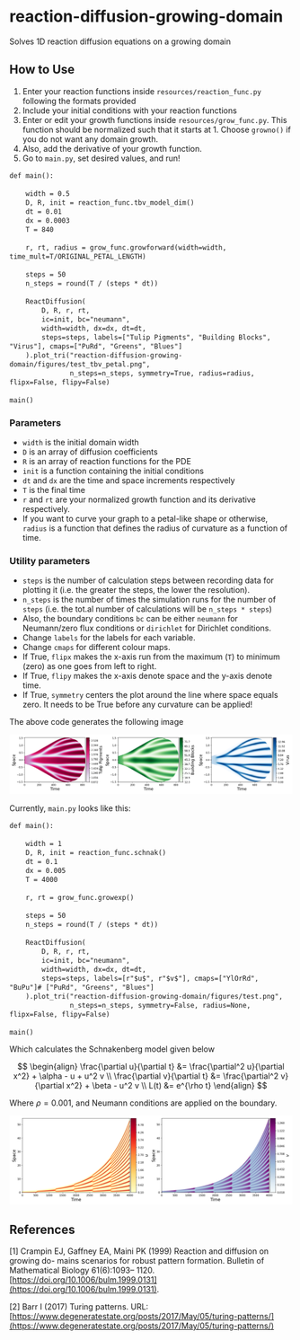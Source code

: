 # reaction-diffusion-growing-domain
 Solves 1D reaction diffusion equations on a growing domain

## How to Use

1. Enter your reaction functions inside `resources/reaction_func.py` following the formats provided
2. Include your initial conditions with your reaction functions
3. Enter or edit your growth functions inside `resources/grow_func.py`. This function should be normalized such that it starts at 1. Choose `growno()` if you do not want any domain growth.
4. Also, add the derivative of your growth function.
4. Go to `main.py`, set desired values, and run!
```
def main():

    width = 0.5
    D, R, init = reaction_func.tbv_model_dim()
    dt = 0.01
    dx = 0.0003 
    T = 840
    
    r, rt, radius = grow_func.growforward(width=width, time_mult=T/ORIGINAL_PETAL_LENGTH)

    steps = 50
    n_steps = round(T / (steps * dt))

    ReactDiffusion(
        D, R, r, rt, 
        ic=init, bc="neumann",
        width=width, dx=dx, dt=dt,
        steps=steps, labels=["Tulip Pigments", "Building Blocks", "Virus"], cmaps=["PuRd", "Greens", "Blues"]
    ).plot_tri("reaction-diffusion-growing-domain/figures/test_tbv_petal.png", 
               n_steps=n_steps, symmetry=True, radius=radius, flipx=False, flipy=False)

main()
```
### Parameters
- `width` is the initial domain width
- `D` is an array of diffusion coefficients
- `R` is an array of reaction functions for the PDE
- `init` is a function containing the initial conditions
- `dt` and `dx` are the time and space increments respectively
- `T` is the final time
- `r` and `rt` are your normalized growth function and its derivative respectively.
- If you want to curve your graph to a petal-like shape or otherwise, `radius` is a function that defines the radius of curvature as a function of time.
### Utility parameters
- `steps` is the number of calculation steps between recording data for plotting it (i.e. the greater the steps, the lower the resolution).
- `n_steps` is the number of times the simulation runs for the number of `steps` (i.e. the tot.al number of calculations will be `n_steps * steps`)
- Also, the boundary conditions `bc` can be either `neumann` for Neumann/zero flux conditions or `dirichlet` for Dirichlet conditions.
- Change `labels` for the labels for each variable.
- Change `cmaps` for different colour maps.
- If True, `flipx` makes the x-axis run from the maximum (`T`) to minimum (zero) as one goes from left to right.
- If True, `flipy` makes the x-axis denote space and the y-axis denote time.
- If True, `symmetry` centers the plot around the line where space equals zero. It needs to be True before any curvature can be applied!

The above code generates the following image

![tbv_petal](./figures/test_tbv_petal.png)

Currently, `main.py` looks like this:

```
def main():

    width = 1
    D, R, init = reaction_func.schnak()
    dt = 0.1
    dx = 0.005 
    T = 4000
    
    r, rt = grow_func.growexp()

    steps = 50
    n_steps = round(T / (steps * dt))

    ReactDiffusion(
        D, R, r, rt, 
        ic=init, bc="neumann",
        width=width, dx=dx, dt=dt,
        steps=steps, labels=[r"$u$", r"$v$"], cmaps=["YlOrRd", "BuPu"]# ["PuRd", "Greens", "Blues"]
    ).plot_tri("reaction-diffusion-growing-domain/figures/test.png", 
               n_steps=n_steps, symmetry=False, radius=None, flipx=False, flipy=False)

main()
```

Which calculates the Schnakenberg model given below

$$ \begin{align} 
\frac{\partial u}{\partial t} &= \frac{\partial^2 u}{\partial x^2} + \alpha - u + u^2 v \\
\frac{\partial v}{\partial t} &= \frac{\partial^2 v}{\partial x^2} + \beta - u^2 v \\
L(t) &= e^{\rho t}
\end{align} $$

Where $\rho = 0.001$, and Neumann conditions are applied on the boundary.

![schnakenberg](./figures/test.png)

## References

[1] Crampin EJ, Gaffney EA, Maini PK (1999) Reaction and diffusion on growing do-
mains scenarios for robust pattern formation. Bulletin of Mathematical Biology 61(6):1093–
1120. [https://doi.org/10.1006/bulm.1999.0131](https://doi.org/10.1006/bulm.1999.0131).

[2] Barr I (2017) Turing patterns. URL: [https://www.degeneratestate.org/posts/2017/May/05/turing-patterns/](https://www.degeneratestate.org/posts/2017/May/05/turing-patterns/)